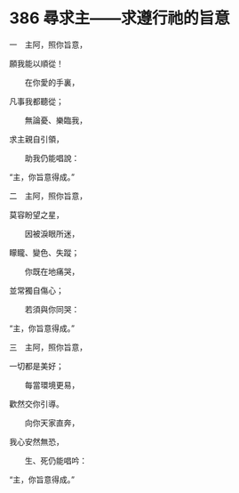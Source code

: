 # 386 尋求主——求遵行祂的旨意

一　主阿，照你旨意，

願我能以順從！

　　在你愛的手裏，

凡事我都聽從；

　　無論憂、樂臨我，

求主親自引領，

　　助我仍能唱說：

“主，你旨意得成。”

二　主阿，照你旨意，

莫容盼望之星，

　　因被淚眼所迷，

矇矓、變色、失蹤；

　　你既在地痛哭，

並常獨自傷心；

　　若須與你同哭：

“主，你旨意得成。”

三　主阿，照你旨意，

一切都是美好；

　　每當環境更易，

歡然交你引導。

　　向你天家直奔，

我心安然無恐，

　　生、死仍能唱吟：

“主，你旨意得成。”

